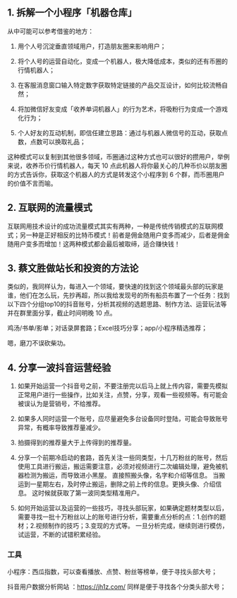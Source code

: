 ## 1. 拆解一个小程序「机器仓库」
从中可能可以参考借鉴的地方：

1. 用个人号沉淀垂直领域用户，打造朋友圈来影响用户；

2. 将个人号的运营自动化，变成一个机器人，极大降低成本，类似的还有币圈的行情机器人；

3. 在客服消息窗口输入特定数字获取特定链接的产品交互设计，如何比较流畅自然；

4. 将加微信好友变成「收养单词机器人」的行为艺术，将吸粉行为变成一个游戏化行为；

5. 个人好友的互动机制，即信任建立思路：通过与机器人微信号的互动，获取点数，点数可以换取礼品；

这种模式可以复制到其他很多领域，币圈通过这种方式也可以很好的攒用户，举例来说，收养币价行情机器人，每天 10 点此机器人将你最关心的几种币价以朋友圈的方式告诉你，获取这个机器人的方式是转发这个小程序到 6 个群，而币圈用户的价值不言而喻。

## 2. 互联网的流量模式
互联网用技术设计的成功流量模式其实有两种，一种是传统传销模式的互联网模式；另一种是正好相反的比特币模式！前者是佣金随用户变多而减少，后者是佣金随用户变多而增加！这两种模式都会最后被取缔，适合赚快钱！

## 3. 蔡文胜做站长和投资的方法论 
类似的，我同样认为，每进入一个领域，要快速的找到这个领域最头部的玩家是谁，他们在怎么玩，先抄再超，所以我给发现号的所有船员布置了一个任务：找到以下四个分组top10的抖音账号，分析其视频的选题思路、制作方法、运营玩法等并在群里面分享，截止时间明晚 10 点。 

鸡汤/书单/影单；对话录屏套路；Excel技巧分享；app/小程序精选推荐；

嗯，磨刀不误砍柴功。 

## 4. 分享一波抖音运营经验

1. 如果开始运营一个抖音号之前，不要注册完以后马上就上传内容，需要先模拟正常用户进行一些操作，比如关注，点赞，分享，观看一些视频等。有可能会被误认为是营销号，不给推荐。

2. 如果多人同时运营一个账号，应尽量避免多台设备同时登陆，可能会导致账号异常，有概率导致推荐量减少。

3. 拍摄得到的推荐量大于上传得到的推荐量。

4. 分享一个前期冷启动的套路，首先关注一些同类型，十几万粉丝的账号，然后使用工具进行搬运，搬运需要注意，必须对视频进行二次编辑处理，避免被机器检测为搬运，而导致进小黑屋。
直接照搬头像，名字和介绍等信息。
当搬运到一星期左右，及时停止搬运，删除之前上传的信息。更换头像、介绍信息。
这时候就获取了第一波同类型精准用户。

5. 如何开始运营以及运营的一些技巧，寻找头部玩家，如果确定题材类型以后，需要寻找一批十万粉丝以上的账号进行分析，需要重点分析的点：1.创作的题材；2.视频制作的技巧；3.变现的方式等。
一旦分析完成，继续则进行模仿，试运营，不断的试错积累经验。

### 工具

小程序：西瓜指数，可以查看播放、点赞、粉丝等榜单，便于寻找头部大号；

抖音用户数据分析网站 ：https://jh1z.com/  同样是便于寻找各个分类头部大号；